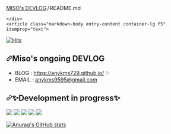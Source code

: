 <div class="Box mt-4 ">
  <div class="Box-body p-4">
    <div class="d-flex flex-justify-between">
      <div class="text-mono text-small mb-3">
        <a href="/ansohxxn/ansohxxn" class="no-underline Link--primary">MISO's DEVLOG</a><span class="color-fg-muted d-inline-block" style="padding:0px 2px;">/</span>README<span class="color-fg-muted">.md</span>
      </div>

    </div>
    <article class="markdown-body entry-content container-lg f5" itemprop="text">
<p dir="auto"><a target="_blank" rel="noopener noreferrer nofollow" href="https://camo.githubusercontent.com/7c928d473b5846477ca1e729b3893467ae223acb09b525af64b8d5869452e640/68747470733a2f2f686974732e736565796f756661726d2e636f6d2f6170692f636f756e742f696e63722f62616467652e7376673f75726c3d68747470732533412532462532466769746875622e636f6d253246616e736f6878786e26636f756e745f62673d253233464643353030267469746c655f62673d2532333535353535352669636f6e3d64696173706f72612e7376672669636f6e5f636f6c6f723d253233464644443030267469746c653d76697369746f727326656467655f666c61743d66616c7365"><img src="https://camo.githubusercontent.com/7c928d473b5846477ca1e729b3893467ae223acb09b525af64b8d5869452e640/68747470733a2f2f686974732e736565796f756661726d2e636f6d2f6170692f636f756e742f696e63722f62616467652e7376673f75726c3d68747470732533412532462532466769746875622e636f6d253246616e736f6878786e26636f756e745f62673d253233464643353030267469746c655f62673d2532333535353535352669636f6e3d64696173706f72612e7376672669636f6e5f636f6c6f723d253233464644443030267469746c653d76697369746f727326656467655f666c61743d66616c7365" alt="Hits" data-canonical-src="https://hits.seeyoufarm.com/api/count/incr/badge.svg?url=https%3A%2F%2Fgithub.com%2Fansohxxn&amp;count_bg=%23FFC500&amp;title_bg=%23555555&amp;icon=diaspora.svg&amp;icon_color=%23FFDD00&amp;title=visitors&amp;edge_flat=false" style="max-width: 100%;"></a></p>
<h2 dir="auto"><a id="user-content--tmi" class="anchor" aria-hidden="true" href="#-tmi"><svg class="octicon octicon-link" viewBox="0 0 16 16" version="1.1" width="16" height="16" aria-hidden="true"><path d="m7.775 3.275 1.25-1.25a3.5 3.5 0 1 1 4.95 4.95l-2.5 2.5a3.5 3.5 0 0 1-4.95 0 .751.751 0 0 1 .018-1.042.751.751 0 0 1 1.042-.018 1.998 1.998 0 0 0 2.83 0l2.5-2.5a2.002 2.002 0 0 0-2.83-2.83l-1.25 1.25a.751.751 0 0 1-1.042-.018.751.751 0 0 1-.018-1.042Zm-4.69 9.64a1.998 1.998 0 0 0 2.83 0l1.25-1.25a.751.751 0 0 1 1.042.018.751.751 0 0 1 .018 1.042l-1.25 1.25a3.5 3.5 0 1 1-4.95-4.95l2.5-2.5a3.5 3.5 0 0 1 4.95 0 .751.751 0 0 1-.018 1.042.751.751 0 0 1-1.042.018 1.998 1.998 0 0 0-2.83 0l-2.5 2.5a1.998 1.998 0 0 0 0 2.83Z"></path></svg></a>Miso's ongoing DEVLOG</h2>

<ul dir="auto">
<li>BLOG : <a href="https://ansohxxn.github.io" rel="nofollow">https://anykms729.github.io/</a> <g-emoji class="g-emoji" alias="sparkles" fallback-src="https://github.githubassets.com/images/icons/emoji/unicode/2728.png">✨</g-emoji></li>
<li>EMAIL : <a href="mailto:bboddak@gmail.com">anykms9595@gmail.com</a></li>
</ul>
<h2 dir="auto"><a id="user-content--공부-중-" class="anchor" aria-hidden="true" href="#-공부-중-"><svg class="octicon octicon-link" viewBox="0 0 16 16" version="1.1" width="16" height="16" aria-hidden="true"><path d="m7.775 3.275 1.25-1.25a3.5 3.5 0 1 1 4.95 4.95l-2.5 2.5a3.5 3.5 0 0 1-4.95 0 .751.751 0 0 1 .018-1.042.751.751 0 0 1 1.042-.018 1.998 1.998 0 0 0 2.83 0l2.5-2.5a2.002 2.002 0 0 0-2.83-2.83l-1.25 1.25a.751.751 0 0 1-1.042-.018.751.751 0 0 1-.018-1.042Zm-4.69 9.64a1.998 1.998 0 0 0 2.83 0l1.25-1.25a.751.751 0 0 1 1.042.018.751.751 0 0 1 .018 1.042l-1.25 1.25a3.5 3.5 0 1 1-4.95-4.95l2.5-2.5a3.5 3.5 0 0 1 4.95 0 .751.751 0 0 1-.018 1.042.751.751 0 0 1-1.042.018 1.998 1.998 0 0 0-2.83 0l-2.5 2.5a1.998 1.998 0 0 0 0 2.83Z"></path></svg></a>✨Development in progress✨</h2>
<p dir="auto"><a target="_blank" rel="noopener noreferrer nofollow" href="https://camo.githubusercontent.com/c6b46719fdcee644b1604661e1b1004c4f5c8b9e24f4853328b24a055c2c0ee6/68747470733a2f2f696d672e736869656c64732e696f2f62616467652f2d432d626c61636b3f7374796c653d666c6174266c6f676f3d63253242253242"><img src="https://camo.githubusercontent.com/c6b46719fdcee644b1604661e1b1004c4f5c8b9e24f4853328b24a055c2c0ee6/68747470733a2f2f696d672e736869656c64732e696f2f62616467652f2d432d626c61636b3f7374796c653d666c6174266c6f676f3d63253242253242" data-canonical-src="https://img.shields.io/badge/-C-black?style=flat&amp;logo=c%2B%2B" style="max-width: 100%;"></a> <a target="_blank" rel="noopener noreferrer nofollow" href="https://camo.githubusercontent.com/3640932f8e6d348abb174bcf106679375afdf9e3810722d53a2663c38ba419c5/68747470733a2f2f696d672e736869656c64732e696f2f62616467652f2d432b2b2d626c61636b3f7374796c653d666c6174266c6f676f3d63253242253242"><img src="https://camo.githubusercontent.com/3640932f8e6d348abb174bcf106679375afdf9e3810722d53a2663c38ba419c5/68747470733a2f2f696d672e736869656c64732e696f2f62616467652f2d432b2b2d626c61636b3f7374796c653d666c6174266c6f676f3d63253242253242" data-canonical-src="https://img.shields.io/badge/-C++-black?style=flat&amp;logo=c%2B%2B" style="max-width: 100%;"></a> <a target="_blank" rel="noopener noreferrer nofollow" href="https://camo.githubusercontent.com/5a6066cb6799454e110eb8af45ce93881f56d4477268103786dc03730dff40ad/68747470733a2f2f696d672e736869656c64732e696f2f62616467652f2d432532332532302d626c61636b3f7374796c653d666c6174266c6f676f3d432532305368617270"><img src="https://camo.githubusercontent.com/5a6066cb6799454e110eb8af45ce93881f56d4477268103786dc03730dff40ad/68747470733a2f2f696d672e736869656c64732e696f2f62616467652f2d432532332532302d626c61636b3f7374796c653d666c6174266c6f676f3d432532305368617270" data-canonical-src="https://img.shields.io/badge/-C%23%20-black?style=flat&amp;logo=C%20Sharp" style="max-width: 100%;"></a> <a target="_blank" rel="noopener noreferrer nofollow" href="https://camo.githubusercontent.com/a8fb97f7736e01291a14f303fe5a6827e149623acfd6807cf39df55969455975/68747470733a2f2f696d672e736869656c64732e696f2f62616467652f756e6974792532302d2532333030303030302e7376673f267374796c653d666c6174266c6f676f3d756e697479266c6f676f436f6c6f723d7768697465"><img src="https://camo.githubusercontent.com/a8fb97f7736e01291a14f303fe5a6827e149623acfd6807cf39df55969455975/68747470733a2f2f696d672e736869656c64732e696f2f62616467652f756e6974792532302d2532333030303030302e7376673f267374796c653d666c6174266c6f676f3d756e697479266c6f676f436f6c6f723d7768697465" data-canonical-src="https://img.shields.io/badge/unity%20-%23000000.svg?&amp;style=flat&amp;logo=unity&amp;logoColor=white" style="max-width: 100%;"></a> <a target="_blank" rel="noopener noreferrer nofollow" href="https://camo.githubusercontent.com/c3852f35b936650880fba40a19fc14bc00291e57d6b30e40c1a0849a233c16b2/68747470733a2f2f696d672e736869656c64732e696f2f62616467652f756e7265616c253230656e67696e652532302d2532333331333133312e7376673f267374796c653d666c6174266c6f676f3d756e7265616c253230656e67696e65266c6f676f436f6c6f723d7768697465"><img src="https://camo.githubusercontent.com/c3852f35b936650880fba40a19fc14bc00291e57d6b30e40c1a0849a233c16b2/68747470733a2f2f696d672e736869656c64732e696f2f62616467652f756e7265616c253230656e67696e652532302d2532333331333133312e7376673f267374796c653d666c6174266c6f676f3d756e7265616c253230656e67696e65266c6f676f436f6c6f723d7768697465" data-canonical-src="https://img.shields.io/badge/unreal%20engine%20-%23313131.svg?&amp;style=flat&amp;logo=unreal%20engine&amp;logoColor=white" style="max-width: 100%;"></a></p>
<p dir="auto"><a target="_blank" rel="noopener noreferrer nofollow" href="https://camo.githubusercontent.com/eaf8ab0e6fc706e6a04eb34164d2e2823ed5159b061482c3491037e6283423e3/68747470733a2f2f6769746875622d726561646d652d73746174732e76657263656c2e6170702f6170693f757365726e616d653d616e736f6878786e2673686f775f69636f6e733d74727565267468656d653d7261646963616c"><img src="https://camo.githubusercontent.com/eaf8ab0e6fc706e6a04eb34164d2e2823ed5159b061482c3491037e6283423e3/68747470733a2f2f6769746875622d726561646d652d73746174732e76657263656c2e6170702f6170693f757365726e616d653d616e736f6878786e2673686f775f69636f6e733d74727565267468656d653d7261646963616c" alt="Anurag's GitHub stats" data-canonical-src="https://github-readme-stats.vercel.app/api?username=ansohxxn&amp;show_icons=true&amp;theme=radical" style="max-width: 100%;"></a></p>

</article>
  </div>
</div>
